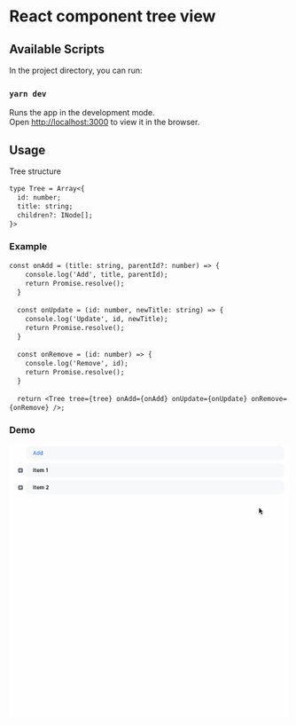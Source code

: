 # React component tree view

## Available Scripts

In the project directory, you can run:

### `yarn dev`

Runs the app in the development mode.\
Open [http://localhost:3000](http://localhost:3000) to view it in the browser.

## Usage

Tree structure

```
type Tree = Array<{
  id: number;
  title: string;
  children?: INode[];
}>
```

### Example

```
const onAdd = (title: string, parentId?: number) => {
    console.log('Add', title, parentId);
    return Promise.resolve();
  }

  const onUpdate = (id: number, newTitle: string) => {
    console.log('Update', id, newTitle);
    return Promise.resolve();
  }

  const onRemove = (id: number) => {
    console.log('Remove', id);
    return Promise.resolve();
  }

  return <Tree tree={tree} onAdd={onAdd} onUpdate={onUpdate} onRemove={onRemove} />;
```


### Demo
![Game](https://github.com/deonisiy95/react_tree/blob/main/demo.gif?raw=true)

